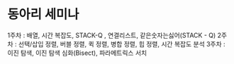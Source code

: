 # 동아리 세미나

1주차 : 배열, 시간 복잡도, STACK-Q , 연결리스트, 같은숫자는싫어(STACK - Q)
2주차 : 선택/삽입 정렬, 버블 정렬, 퀵 정렬, 병합 정렬, 힙 정렬, 시간 복잡도 분석
3주차 : 이진 탐색, 이진 탐색 심화(Bisect), 파라메트릭스 서치
